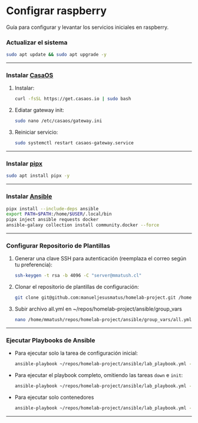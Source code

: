 # Configrar raspberry
Guía para configurar y levantar los servicios iniciales en raspberry.

### Actualizar el sistema
```bash
sudo apt update && sudo apt upgrade -y
```

---

### Instalar [CasaOS](https://wiki.casaos.io/en/get-started)

1. Instalar:
    ```bash
    curl -fsSL https://get.casaos.io | sudo bash
    ```

2. Ediatar gateway init:
    ```bash
    sudo nano /etc/casaos/gateway.ini
    ```

3. Reiniciar servicio:
    ```bash
    sudo systemctl restart casaos-gateway.service
    ```
---

### Instalar [pipx](https://github.com/pypa/pipx)
```bash
sudo apt install pipx -y
```

---

### Instalar [Ansible](https://docs.ansible.com/ansible/latest/installation_guide/intro_installation.html#installing-and-upgrading-ansible-with-pipx)
```bash
pipx install --include-deps ansible
export PATH=$PATH:/home/$USER/.local/bin
pipx inject ansible requests docker
ansible-galaxy collection install community.docker --force
```

---

### Configurar Repositorio de Plantillas

1. Generar una clave SSH para autenticación (reemplaza el correo según tu preferencia):
    ```bash
    ssh-keygen -t rsa -b 4096 -C "server@mmatush.cl"
    ```

2. Clonar el repositorio de plantillas de configuración:
    ```bash
    git clone git@github.com:manueljesusmatus/homelab-project.git /home/mmatush/repos/homelab-project
    ```

3. Subir archivo all.yml en ~/repos/homelab-project/ansible/group_vars
    ```bash
    nano /home/mmatush/repos/homelab-project/ansible/group_vars/all.yml
    ```
---

### Ejecutar Playbooks de Ansible

- Para ejecutar solo la tarea de configuración inicial:
    ```bash
    ansible-playbook ~/repos/homelab-project/ansible/lab_playbook.yml --verbose --tags "init"
    ```

- Para ejecutar el playbook completo, omitiendo las tareas `down` e `init`:
    ```bash
    ansible-playbook ~/repos/homelab-project/ansible/lab_playbook.yml --verbose --skip-tags "down,init"
    ```

- Para ejecutar solo contenedores
    ```bash
    ansible-playbook ~/repos/homelab-project/ansible/lab_playbook.yml --verbose --tags "up"
    ```
---
